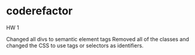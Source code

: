 # coderefactor
HW 1

Changed all divs to semantic element tags
Removed all of the classes and changed the CSS to use tags or selectors as identifiers.
